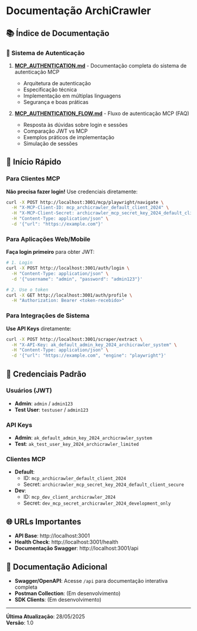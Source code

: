 # Documentação ArchiCrawler

## 📚 Índice de Documentação

### 🔐 Sistema de Autenticação

1. **[MCP_AUTHENTICATION.md](./MCP_AUTHENTICATION.md)** - Documentação completa do sistema de autenticação MCP
   - Arquitetura de autenticação
   - Especificação técnica
   - Implementação em múltiplas linguagens
   - Segurança e boas práticas

2. **[MCP_AUTHENTICATION_FLOW.md](./MCP_AUTHENTICATION_FLOW.md)** - Fluxo de autenticação MCP (FAQ)
   - Resposta às dúvidas sobre login e sessões
   - Comparação JWT vs MCP
   - Exemplos práticos de implementação
   - Simulação de sessões

## 🚀 Início Rápido

### Para Clientes MCP

**Não precisa fazer login!** Use credenciais diretamente:

```bash
curl -X POST http://localhost:3001/mcp/playwright/navigate \
  -H "X-MCP-Client-ID: mcp_archicrawler_default_client_2024" \
  -H "X-MCP-Client-Secret: archicrawler_mcp_secret_key_2024_default_client_secure" \
  -H "Content-Type: application/json" \
  -d '{"url": "https://example.com"}'
```

### Para Aplicações Web/Mobile

**Faça login primeiro** para obter JWT:

```bash
# 1. Login
curl -X POST http://localhost:3001/auth/login \
  -H "Content-Type: application/json" \
  -d '{"username": "admin", "password": "admin123"}'

# 2. Use o token
curl -X GET http://localhost:3001/auth/profile \
  -H "Authorization: Bearer <token-recebido>"
```

### Para Integrações de Sistema

**Use API Keys** diretamente:

```bash
curl -X POST http://localhost:3001/scraper/extract \
  -H "X-API-Key: ak_default_admin_key_2024_archicrawler_system" \
  -H "Content-Type: application/json" \
  -d '{"url": "https://example.com", "engine": "playwright"}'
```

## 🔑 Credenciais Padrão

### Usuários (JWT)
- **Admin**: `admin` / `admin123`
- **Test User**: `testuser` / `admin123`

### API Keys
- **Admin**: `ak_default_admin_key_2024_archicrawler_system`
- **Test**: `ak_test_user_key_2024_archicrawler_limited`

### Clientes MCP
- **Default**: 
  - ID: `mcp_archicrawler_default_client_2024`
  - Secret: `archicrawler_mcp_secret_key_2024_default_client_secure`
- **Dev**: 
  - ID: `mcp_dev_client_archicrawler_2024`
  - Secret: `dev_mcp_secret_archicrawler_2024_development_only`

## 🌐 URLs Importantes

- **API Base**: http://localhost:3001
- **Health Check**: http://localhost:3001/health
- **Documentação Swagger**: http://localhost:3001/api

## 📖 Documentação Adicional

- **Swagger/OpenAPI**: Acesse `/api` para documentação interativa completa
- **Postman Collection**: (Em desenvolvimento)
- **SDK Clients**: (Em desenvolvimento)

---

**Última Atualização**: 28/05/2025  
**Versão**: 1.0 